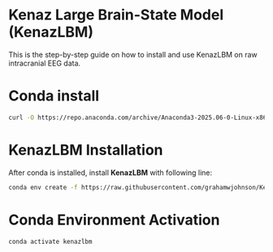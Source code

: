 # Kenaz Large Brain-State Model (KenazLBM)

This is the step-by-step guide on how to install and use KenazLBM on raw intracranial EEG data. 

# Conda install

```bash
curl -O https://repo.anaconda.com/archive/Anaconda3-2025.06-0-Linux-x86_64.sh
```

# KenazLBM Installation

After conda is installed, install **KenazLBM** with following line:

```bash
conda env create -f https://raw.githubusercontent.com/grahamwjohnson/KenazLBM/main/environment.yml
```

# Conda Environment Activation
```bash
conda activate kenazlbm
```
